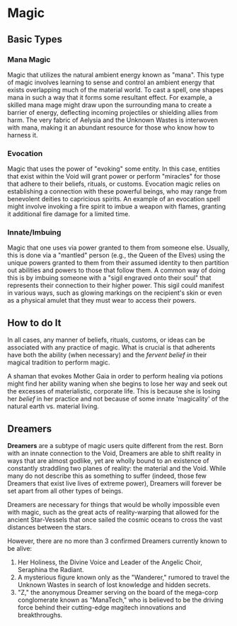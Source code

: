 # Magic

## Basic Types

### Mana Magic

Magic that utilizes the natural ambient energy known as "mana". This type of magic involves learning to sense and control an ambient energy that exists overlapping much of the material world. To cast a spell, one shapes mana in such a way that it forms some resultant effect. For example, a skilled mana mage might draw upon the surrounding mana to create a barrier of energy, deflecting incoming projectiles or shielding allies from harm. The very fabric of Aelysia and the Unknown Wastes is interwoven with mana, making it an abundant resource for those who know how to harness it.

### Evocation

Magic that uses the power of "evoking" some entity. In this case, entities that exist within the Void will grant power or perform "miracles" for those that adhere to their beliefs, rituals, or customs. Evocation magic relies on establishing a connection with these powerful beings, who may range from benevolent deities to capricious spirits. An example of an evocation spell might involve invoking a fire spirit to imbue a weapon with flames, granting it additional fire damage for a limited time.

### Innate/Imbuing

Magic that one uses via power granted to them from someone else. Usually, this is done via a "mantled" person (e.g., the Queen of the Elves) using the unique powers granted to them from their assumed identity to then partition out abilities and powers to those that follow them. A common way of doing this is by imbuing someone with a "sigil engraved onto their soul" that represents their connection to their higher power. This sigil could manifest in various ways, such as glowing markings on the recipient's skin or even as a physical amulet that they must wear to access their powers.

## How to do It

In all cases, any manner of beliefs, rituals, customs, or ideas can be associated with any practice of magic. What is crucial is that adherents have both the ability (when necessary) and the *fervent belief in* their magical tradition to perform magic.

A shaman that evokes Mother Gaia in order to perform healing via potions might find her ability waning when she begins to lose her way and seek out the excesses of materialistic, corporate life. This is because she is losing her *belief* in her practice and not because of some innate 'magicality' of the natural earth vs. material living.

## Dreamers

**Dreamers** are a subtype of magic users quite different from the rest. Born with an innate connection to the Void, Dreamers are able to shift reality in ways that are almost godlike, yet are wholly bound to an existence of constantly straddling two planes of reality: the material and the Void. While many do not describe this as something to suffer (indeed, those few Dreamers that exist live lives of extreme power), Dreamers will forever be set apart from all other types of beings.

Dreamers are necessary for things that would be wholly impossible even with magic, such as the great acts of reality-warping that allowed for the ancient Star-Vessels that once sailed the cosmic oceans to cross the vast distances between the stars.

However, there are no more than 3 confirmed Dreamers currently known to be alive:

1. Her Holiness, the Divine Voice and Leader of the Angelic Choir, Seraphina the Radiant.
2. A mysterious figure known only as the "Wanderer," rumored to travel the Unknown Wastes in search of lost knowledge and hidden secrets.
3. "Z," the anonymous Dreamer serving on the board of the mega-corp conglomerate known as "ManaTech," who is believed to be the driving force behind their cutting-edge magitech innovations and breakthroughs.
